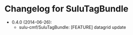 # Changelog for SuluTagBundle

* 0.4.0 (2014-06-26):
  * sulu-cmf/SuluTagBundle: [FEATURE] datagrid update
